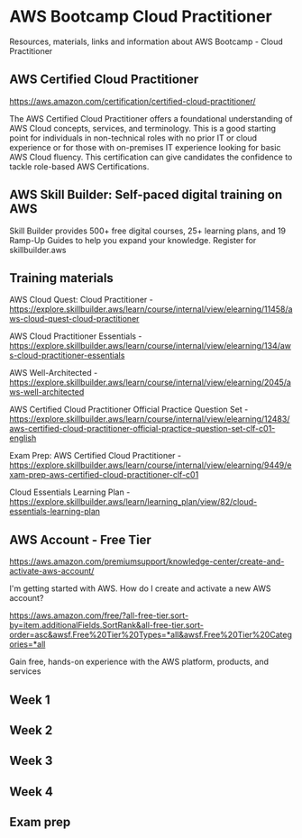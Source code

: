 # AWS Bootcamp Cloud Practitioner

Resources, materials, links and information about AWS Bootcamp - Cloud Practitioner

## AWS Certified Cloud Practitioner

<https://aws.amazon.com/certification/certified-cloud-practitioner/>

The AWS Certified Cloud Practitioner offers a foundational understanding of AWS Cloud concepts, services, and terminology. This is a good starting point for individuals in non-technical roles with no prior IT or cloud experience or for those with on-premises IT experience looking for basic AWS Cloud fluency. This certification can give candidates the confidence to tackle role-based AWS Certifications.

## AWS Skill Builder: Self-paced digital training on AWS

Skill Builder provides 500+ free digital courses, 25+ learning plans, and 19 Ramp-Up Guides to help you expand your knowledge.
Register for skillbuilder.aws

## Training materials

AWS Cloud Quest: Cloud Practitioner - <https://explore.skillbuilder.aws/learn/course/internal/view/elearning/11458/aws-cloud-quest-cloud-practitioner>

AWS Cloud Practitioner Essentials - <https://explore.skillbuilder.aws/learn/course/internal/view/elearning/134/aws-cloud-practitioner-essentials>

AWS Well-Architected - <https://explore.skillbuilder.aws/learn/course/internal/view/elearning/2045/aws-well-architected>

AWS Certified Cloud Practitioner Official Practice Question Set - <https://explore.skillbuilder.aws/learn/course/internal/view/elearning/12483/aws-certified-cloud-practitioner-official-practice-question-set-clf-c01-english>

Exam Prep: AWS Certified Cloud Practitioner - <https://explore.skillbuilder.aws/learn/course/internal/view/elearning/9449/exam-prep-aws-certified-cloud-practitioner-clf-c01>

Cloud Essentials Learning Plan - <https://explore.skillbuilder.aws/learn/learning_plan/view/82/cloud-essentials-learning-plan>

## AWS Account - Free Tier

<https://aws.amazon.com/premiumsupport/knowledge-center/create-and-activate-aws-account/>

I'm getting started with AWS. How do I create and activate a new AWS account?

<https://aws.amazon.com/free/?all-free-tier.sort-by=item.additionalFields.SortRank&all-free-tier.sort-order=asc&awsf.Free%20Tier%20Types=*all&awsf.Free%20Tier%20Categories=*all>

Gain free, hands-on experience with the AWS platform, products, and services

## Week 1

## Week 2

## Week 3

## Week 4

## Exam prep

